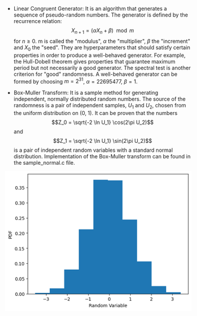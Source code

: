 * Linear Congruent Generator: It is an algorithm that generates a sequence of pseudo-random numbers. The generator is defined by the recurrence relation: $$X_{n+1} = (\alpha X_{n} + \beta) \mod m$$ for $n \geq 0$. m is called the "modulus", $\alpha$ the "multiplier", $\beta$ the "increment" and  $X_{0}$ the "seed". They are hyperparameters that should satisfy certain properties in order to produce a well-behaved generator. For example, the Hull-Dobell theorem gives properties that guarantee maximum period but not necessarily a good generator. The spectral test is another criterion for "good" randomness. A well-behaved generator can be formed by choosing $m = 2^{31}$, $\alpha = 22695477$, $\beta = 1$.

* Box-Muller Transform: It is a sample method for generating independent, normally distributed  random numbers. The source of the randomness is a pair of independent samples, $U_1$ and $U_2$, chosen from the uniform distribution on (0, 1). It can be proven that the numbers $$Z_0 = \sqrt{-2 \ln U_1} \cos(2\pi U_2)$$ and $$Z_1 = \sqrt{-2 \ln U_1} \sin(2\pi U_2)$$ is a pair of independent random variables with a standard normal distribution. Implementation of the Box-Muller transform can be found in the sample_normal.c file.


![Screenshot](random_normal_x.png)
